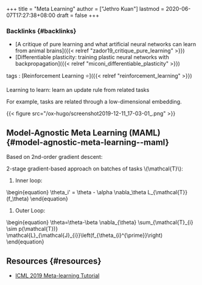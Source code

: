 +++
title = "Meta Learning"
author = ["Jethro Kuan"]
lastmod = 2020-06-07T17:27:38+08:00
draft = false
+++

### Backlinks {#backlinks}

- [A critique of pure learning and what artificial neural networks can learn from animal brains]({{< relref "zador19_critique_pure_learning" >}})
- [Differentiable plasticity: training plastic neural networks with backpropagation]({{< relref "miconi_differentiable_plasticity" >}})

tags
: [Reinforcement Learning ⭐]({{< relref "reinforcement_learning" >}})

Learning to learn: learn an update rule from related tasks

For example, tasks are related through a low-dimensional embedding.

{{< figure src="/ox-hugo/screenshot2019-12-11_17-03-01_.png" >}}

## Model-Agnostic Meta Learning (MAML) {#model-agnostic-meta-learning--maml}

Based on 2nd-order gradient descent:

2-stage gradient-based approach on batches of tasks \\(\mathcal{T}\\):

1.  Inner loop:

\begin{equation}
\theta_i' = \theta - \alpha \nabla\_\theta L\_{\mathcal{T}}(f\_\theta)
\end{equation}

1.  Outer Loop:

\begin{equation}
\theta=\theta-\beta \nabla\_{\theta} \sum\_{\mathcal{T}\_{i} \sim p(\mathcal{T})} \mathcal{L}\_{\mathcal{J}\_{i}}\left(f\_{\theta\_{i}^{\prime}}\right)
\end{equation}

## Resources {#resources}

- [ICML 2019 Meta-learning Tutorial](https://sites.google.com/view/icml19metalearning)

